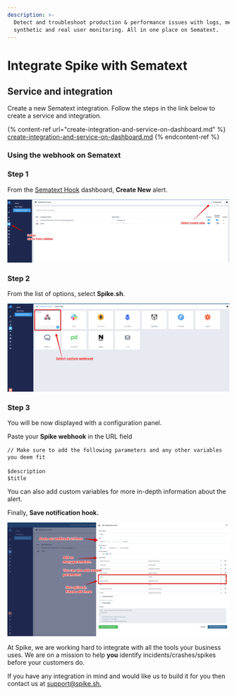 ```yaml
---
description: >-
  Detect and troubleshoot production & performance issues with logs, metrics,
  synthetic and real user monitoring. All in one place on Sematext.
---
```


# Integrate Spike with Sematext

## Service and integration

Create a new Sematext integration. Follow the steps in the link below to create a service and integration.

{% content-ref url="create-integration-and-service-on-dashboard.md" %}
[create-integration-and-service-on-dashboard.md](create-integration-and-service-on-dashboard.md)
{% endcontent-ref %}

###

### Using the webhook on Sematext

### Step 1

From the [Sematext Hook](https://apps.sematext.com/ui/hooks) dashboard, **Create New** alert.

![Select to add Alerts](../.gitbook/assets/sematext-1.png)

### Step 2

From the list of options, select **Spike.sh**.&#x20;

![Select WebHook](../.gitbook/assets/sematext-2.png)



### Step 3

You will be now displayed with a configuration panel.

Paste your **Spike webhook** in the URL field

```
// Make sure to add the following parameters and any other variables you deem fit

$description
$title

```

You can also add custom variables for more in-depth information about the alert.

Finally, **Save notification hook.**

![Configure the Webhook fields](../.gitbook/assets/sematext-3.png)

At Spike, we are working hard to integrate with all the tools your business uses. We are on a mission to help **you** identify incidents/crashes/spikes before your customers do.

If you have any integration in mind and would like us to build it for you then contact us at [support@spike.sh.](mailto:support@spike.sh)
